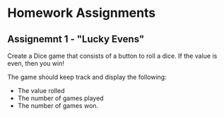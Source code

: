 # Homework Assignments

## Assignemnt 1 - "Lucky Evens"

Create a Dice game that consists of a button to roll a dice.
If the value is even, then you win!

The game should keep track and display the following:

* The value rolled
* The number of games played
* The number of games won.
